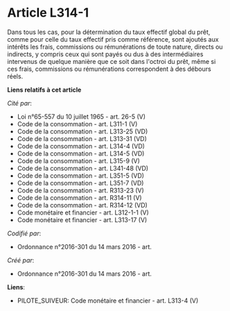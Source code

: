 # Article L314-1

Dans tous les cas, pour la détermination du taux effectif global du prêt, comme pour celle du taux effectif pris comme
référence, sont ajoutés aux intérêts les frais, commissions ou rémunérations de toute nature, directs ou indirects, y compris
ceux qui sont payés ou dus à des intermédiaires intervenus de quelque manière que ce soit dans l'octroi du prêt, même si ces
frais, commissions ou rémunérations correspondent à des débours réels.

**Liens relatifs à cet article**

_Cité par_:

  - Loi n°65-557 du 10 juillet 1965 - art. 26-5 (V)
  - Code de la consommation - art. L311-1 (V)
  - Code de la consommation - art. L313-25 (VD)
  - Code de la consommation - art. L313-31 (VD)
  - Code de la consommation - art. L314-4 (VD)
  - Code de la consommation - art. L314-5 (VD)
  - Code de la consommation - art. L315-9 (V)
  - Code de la consommation - art. L341-48 (VD)
  - Code de la consommation - art. L351-5 (VD)
  - Code de la consommation - art. L351-7 (VD)
  - Code de la consommation - art. R313-23 (V)
  - Code de la consommation - art. R314-11 (V)
  - Code de la consommation - art. R314-12 (VD)
  - Code monétaire et financier - art. L312-1-1 (V)
  - Code monétaire et financier - art. L313-17 (V)

_Codifié par_:

  - Ordonnance n°2016-301 du 14 mars 2016 - art.

_Créé par_:

  - Ordonnance n°2016-301 du 14 mars 2016 - art.

**Liens**:

  - PILOTE_SUIVEUR: Code monétaire et financier - art. L313-4 (V)
